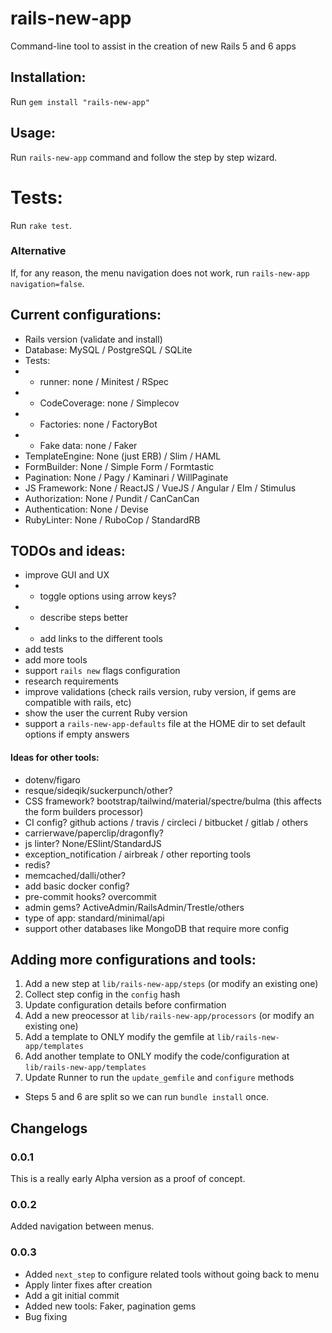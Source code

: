 # rails-new-app
Command-line tool to assist in the creation of new Rails 5 and 6 apps

## Installation:

Run `gem install "rails-new-app"`

## Usage:

Run `rails-new-app` command and follow the step by step wizard.

# Tests:

Run `rake test`.

### Alternative

If, for any reason, the menu navigation does not work, run `rails-new-app navigation=false`.

## Current configurations:
- Rails version (validate and install)
- Database: MySQL / PostgreSQL / SQLite
- Tests:
- - runner: none / Minitest / RSpec
- - CodeCoverage: none / Simplecov
- - Factories: none / FactoryBot
- - Fake data: none / Faker
- TemplateEngine: None (just ERB) / Slim / HAML
- FormBuilder: None / Simple Form / Formtastic
- Pagination: None / Pagy / Kaminari / WillPaginate
- JS Framework: None / ReactJS / VueJS / Angular / Elm / Stimulus
- Authorization: None / Pundit / CanCanCan
- Authentication: None / Devise
- RubyLinter: None / RuboCop / StandardRB

## TODOs and ideas:
- improve GUI and UX
- - toggle options using arrow keys?
- - describe steps better
- - add links to the different tools
- add tests
- add more tools
- support `rails new` flags configuration
- research requirements
- improve validations (check rails version, ruby version, if gems are compatible with rails, etc)
- show the user the current Ruby version
- support a `rails-new-app-defaults` file at the HOME dir to set default options if empty answers

#### Ideas for other tools:
- dotenv/figaro
- resque/sideqik/suckerpunch/other?
- CSS framework? bootstrap/tailwind/material/spectre/bulma (this affects the form builders processor)
- CI config? github actions / travis / circleci / bitbucket / gitlab / others
- carrierwave/paperclip/dragonfly?
- js linter? None/ESlint/StandardJS
- exception_notification / airbreak / other reporting tools
- redis?
- memcached/dalli/other?
- add basic docker config?
- pre-commit hooks? overcommit
- admin gems? ActiveAdmin/RailsAdmin/Trestle/others
- type of app: standard/minimal/api
- support other databases like MongoDB that require more config

## Adding more configurations and tools:

1. Add a new step at `lib/rails-new-app/steps` (or modify an existing one)
2. Collect step config in the `config` hash
3. Update configuration details before confirmation
4. Add a new preocessor at `lib/rails-new-app/processors` (or modify an existing one)
5. Add a template to ONLY modify the gemfile at `lib/rails-new-app/templates`
6. Add another template to ONLY modify the code/configuration at `lib/rails-new-app/templates`
7. Update Runner to run the `update_gemfile` and `configure` methods

* Steps 5 and 6 are split so we can run `bundle install` once.

## Changelogs

### 0.0.1
This is a really early Alpha version as a proof of concept.

### 0.0.2
Added navigation between menus.

### 0.0.3
- Added `next_step` to configure related tools without going back to menu
- Apply linter fixes after creation
- Add a git initial commit
- Added new tools: Faker, pagination gems
- Bug fixing
